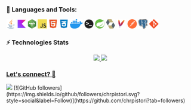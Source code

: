 ### 🚀 Languages and Tools:</summary>

<p align="left">
<img height="25" src="https://github.com/chrpistori/chrpistori/blob/main/svg_logos/java-icon.svg" title="Java" alt="Java" /></code>
<img width="25" height="25" src="https://github.com/chrpistori/chrpistori/blob/main/svg_logos/kotlin_logo.png" title="Kotlin" alt="Kotlin" /></code>
<img height="25" src="https://github.com/chrpistori/chrpistori/blob/main/svg_logos/nodejs.png" title="Node JS" alt="Node JS">
<img width="25" height="25" src="https://github.com/chrpistori/chrpistori/blob/main/svg_logos/javascript-original.svg" title="JavaScript" alt="JavaScript" />
<img width="25" height="25" src="https://github.com/chrpistori/chrpistori/blob/main/svg_logos/html_logo.png" title="HTML" alt="HTML" />
<img width="25" height="25" src="https://github.com/chrpistori/chrpistori/blob/main/svg_logos/css_logo.png" title="CSS" alt="CSS" />
<img height="25" src="https://github.com/chrpistori/chrpistori/blob/main/svg_logos/docker_logo.svg" title="Docker" alt="Docker" />
<img height="25" src="https://github.com/chrpistori/chrpistori/blob/main/svg_logos/terminal.png" title="Terminal" alt="Terminal">
<img width="25" height="25" src="https://github.com/chrpistori/chrpistori/blob/main/svg_logos/springio-icon.svg" title="Spring" alt="Spring" /></code>
<img width="25" height="25" src="https://github.com/chrpistori/chrpistori/blob/main/svg_logos/hibernate-icon.svg" title="Hibernate" alt="Hibernate" /></code>
<img width="25" height="25" src="https://github.com/chrpistori/chrpistori/blob/main/svg_logos/file_type_maven.svg" title="Apache Maven" alt="Apache Maven" /></code>
<img width="25" height="25" src="https://github.com/chrpistori/chrpistori/blob/main/svg_logos/getpostman-icon.svg" title="Postman" alt="Postman" /></code>
<img width="25" height="25" src="https://github.com/chrpistori/chrpistori/blob/main/svg_logos/postgresql-icon.svg" title="Postgres SQL" alt="Postgres SQL"/></code>
<img height="25" src="https://github.com/chrpistori/chrpistori/blob/main/svg_logos/git-original.svg" title="GIT" alt="GIT">
</p>


### ⚡ Technologies Stats</b></summary>

<div align=center>
<a href="https://github.com/chrpistori">
<img height="180em" src="https://github-readme-stats.vercel.app/api/top-langs/?username=chrpistori&layout=compact&langs_count=7&theme=dracula"/>
<img height="180em" src="https://github-readme-stats.vercel.app/api?username=chrpistori&show_icons=true&theme=dracula&include_all_commits=true&count_private=true"/>
</div>


### Let's connect? 🤝

<p align="left">
<a href="https://linkedin.com/in/chrpistori/"><img src="https://img.shields.io/badge/-LinkedIn-0077B5?style=flat&logo=Linkedin&logoColor=white"/></a>
[![GitHub followers](https://img.shields.io/github/followers/chrpistori.svg?style=social&label=Follow)](https://github.com/chrpistori?tab=followers)
</p>